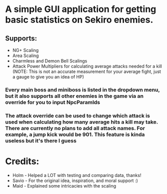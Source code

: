 # A simple GUI application for getting basic statistics on Sekiro enemies.

## Supports:
 - NG+ Scaling
 - Area Scaling
 - Charmless and Demon Bell Scalings
 - Attack Power Multipliers for calculating average attacks needed for a kill (NOTE: This is not an accurate measurement for your average fight, just a gauge to give you an idea of HP)

### Every main boss and miniboss is listed in the dropdown menu, but it also supports all other enemies in the game via an override for you to input NpcParamIds
### The attack override can be used to change which attack is used when calculating how many average hits a kill may take. There are currently no plans to add all attack names. For example, a jump kick would be 901. This feature is kinda useless but it's there I guess

# Credits:
 - Holm - Helped a LOT with testing and comparing data, thanks!
 - Savio - For the original idea, inspiration, and moral support :)
 - Maid - Explained some intricacies with the scaling

